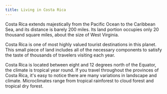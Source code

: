 ```yaml
---
title: Living in Costa Rica
---
```

Costa Rica extends majestically from the Pacific Ocean to the Caribbean Sea, and its distance is barely 200 miles. Its land portion occupies only 20 thousand square miles, about the size of West Virginia.

Costa Rica is one of most highly valued tourist destinations in this planet. This small piece of land includes all of the necessary components to satisfy the taste of thousands of travelers visiting each year.

Costa Rica is located between eight and 12 degrees north of the Equator, the climate is tropical year round. If you travel throughout the provinces of Costa Rica, it's easy to notice there are many variations in landscape and climate. Microclimates range from tropical rainforest to cloud forest and tropical dry forest.
